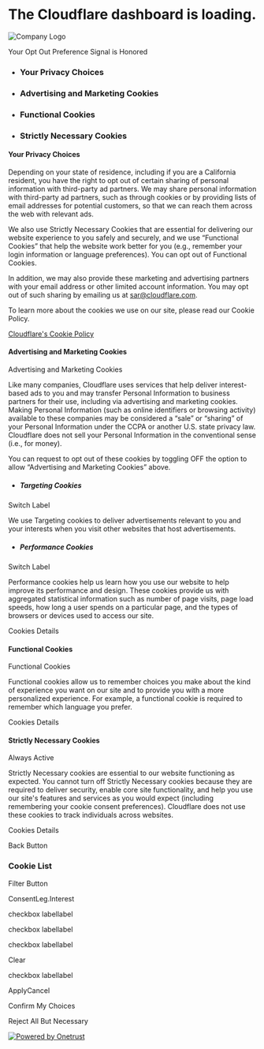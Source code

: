 # The Cloudflare dashboard is loading.

![Company Logo](https://dash.cloudflare.com/static/vendor/onetrust/oneTrust_production/consent/bbd9e347-d67f-48f1-bdc2-682831c03425/018debfb-4917-76f1-8862-8a2f83812baa/logos/6b10d640-dc80-4fbf-a462-ae81dbad56e4/8596cb00-a06f-4131-bbaa-509b45573acf/3a070200-a811-4c47-88b4-f35732a17771/Logo.png)

Your Opt Out Preference Signal is Honored

- ### Your Privacy Choices

- ### Advertising and Marketing Cookies

- ### Functional Cookies

- ### Strictly Necessary Cookies


#### Your Privacy Choices

Depending on your state of residence, including if you are a California resident, you have the right to opt out of certain sharing of personal information with third-party ad partners. We may share personal information with third-party ad partners, such as through cookies or by providing lists of email addresses for potential customers, so that we can reach them across the web with relevant ads.

We also use Strictly Necessary Cookies that are essential for delivering our website experience to you safely and securely, and we use “Functional Cookies” that help the website work better for you (e.g., remember your login information or language preferences). You can opt out of Functional Cookies.

In addition, we may also provide these marketing and advertising partners with your email address or other limited account information. You may opt out of such sharing by emailing us at sar@cloudflare.com.

To learn more about the cookies we use on our site, please read our Cookie Policy.



[Cloudflare's Cookie Policy](https://www.cloudflare.com/cookie-policy/)

#### Advertising and Marketing Cookies

Advertising and Marketing Cookies

Like many companies, Cloudflare uses services that help deliver interest-based ads to you and may transfer Personal Information to business partners for their use, including via advertising and marketing cookies. Making Personal Information (such as online identifiers or browsing activity) available to these companies may be considered a “sale” or “sharing” of your Personal Information under the CCPA or another U.S. state privacy law. Cloudflare does not sell your Personal Information in the conventional sense (i.e., for money).

You can request to opt out of these cookies by toggling OFF the option to allow “Advertising and Marketing Cookies” above.

- ##### Targeting Cookies




Switch Label



We use Targeting cookies to deliver advertisements relevant to you and your interests when you visit other websites that host advertisements.


- ##### Performance Cookies




Switch Label



Performance cookies help us learn how you use our website to help improve its performance and design. These cookies provide us with aggregated statistical information such as number of page visits, page load speeds, how long a user spends on a particular page, and the types of browsers or devices used to access our site.


Cookies Details‎

#### Functional Cookies

Functional Cookies

Functional cookies allow us to remember choices you make about the kind of experience you want on our site and to provide you with a more personalized experience. For example, a functional cookie is required to remember which language you prefer.

Cookies Details‎

#### Strictly Necessary Cookies

Always Active

Strictly Necessary cookies are essential to our website functioning as expected. You cannot turn off Strictly Necessary cookies because they are required to deliver security, enable core site functionality, and help you use our site's features and services as you would expect (including remembering your cookie consent preferences). Cloudflare does not use these cookies to track individuals across websites.

Cookies Details‎

Back Button

### Cookie List

Filter Button

ConsentLeg.Interest

checkbox labellabel

checkbox labellabel

checkbox labellabel

Clear

checkbox labellabel

ApplyCancel

Confirm My Choices

Reject All But Necessary

[![Powered by Onetrust](https://dash.cloudflare.com/static/vendor/onetrust/oneTrust_production/consent/bbd9e347-d67f-48f1-bdc2-682831c03425/018debfb-4917-76f1-8862-8a2f83812baa/logos/static/powered_by_logo.svg)](https://www.onetrust.com/products/cookie-consent/)